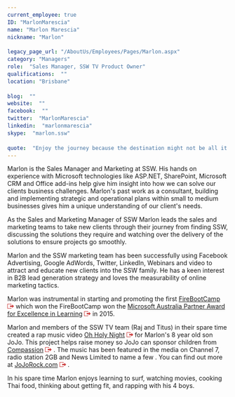 ```yaml
---
current_employee: true
ID: "MarlonMarescia"
name: "Marlon Marescia"
nickname: "Marlon"

legacy_page_url: "/AboutUs/Employees/Pages/Marlon.aspx"
category: "Managers"
role:  "Sales Manager, SSW TV Product Owner"
qualifications:  ""
location: "Brisbane"

blog:  ""
website:  ""
facebook:  ""
twitter:  "MarlonMarescia"
linkedin:  "marlonmarescia"
skype:  "marlon.ssw"

quote:  "Enjoy the journey because the destination might not be all it's cracked up to be."
---
```


Marlon is the Sales Manager and Marketing at SSW. His hands on experience with Microsoft technologies like ASP.NET, SharePoint, Microsoft CRM and Office add-ins help give him insight into how we can solve our clients business challenges. Marlon's past work as a consultant, building and implementing strategic and operational plans within small to medium businesses gives him a unique understanding of our client's needs.

As the Sales and Marketing Manager of SSW Marlon leads the sales and marketing teams to take new clients through their journey from finding SSW, discussing the solutions they require and watching over the delivery of the solutions to ensure projects go smoothly.

Marlon and the SSW marketing team has been successfully using Facebook Advertising, Google AdWords, Twitter, LinkedIn, Webinars and video to attract and educate new clients into the SSW family. He has a keen interest in B2B lead generation strategy and loves the measurability of online marketing tactics.

Marlon was instrumental in starting and promoting the first [FireBootCamp ](http://www.firebootcamp.com/) ![](./Images/Bio/external.gif "You are now leaving SSW") 
which won the FireBootCamp won the [Microsoft Australia Partner Award for Excellence in Learning](http://firebootcamp.com/firebootcamp-won-the-microsoft-australia-partner-award-for-excellence-in-learning/award-for-excellence-in-learning) ![](./Images/Bio/external.gif "You are now leaving SSW") 
 in 2015.

Marlon and members of the SSW TV team (Raj and Titus) in their spare time created a rap music video [Oh Holy Night](http://www.jojorock.com/oh-holy-night/) ![](./Images/Bio/external.gif "You are now leaving SSW") 
 for Marlon's 8 year old son JoJo. This project helps raise money so JoJo can sponsor children from [Compassion](http://compassion.com.au/) ![](./Images/Bio/external.gif "You are now leaving SSW") 
. The music has been featured in the media on Channel 7, radio station 2GB and News Limited to name a few . You can find out more at [JoJoRock.com](http://jojorock.com/) ![](./Images/Bio/external.gif "You are now leaving SSW") 
.

In his spare time Marlon enjoys learning to surf, watching movies, cooking Thai food, thinking about getting fit, and rapping with his 4 boys.